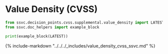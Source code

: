 # Value Density (CVSS)

```python exec="true" idprefix=""
from ssvc.decision_points.cvss.supplemental.value_density import LATEST
from ssvc.doc_helpers import example_block

print(example_block(LATEST))
```

{% include-markdown "../../../_includes/value_density_cvss_ssvc.md" %}
